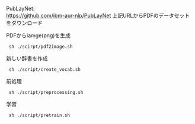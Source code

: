 
PubLayNet:<br/>
https://github.com/ibm-aur-nlp/PubLayNet
上記URLからPDFのデータセットをダウンロード

PDFからiamge(png)を生成
```
 sh ./scirpt/pdf2image.sh
 ```
新しい辞書を作成
```
 sh ./script/create_vocab.sh
 ```
前処理
```
 sh ./script/preprocessing.sh
```
学習
```
 sh ./script/pretrain.sh
```
